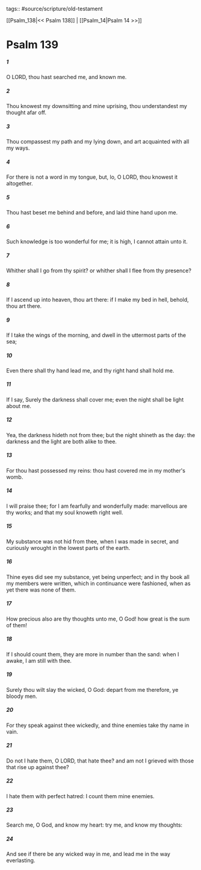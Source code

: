 tags:: #source/scripture/old-testament

[[Psalm_138|<< Psalm 138]] | [[Psalm_14|Psalm 14 >>]]

# Psalm 139

##### 1

O LORD, thou hast searched me, and known me.

##### 2

Thou knowest my downsitting and mine uprising, thou understandest my thought afar off.

##### 3

Thou compassest my path and my lying down, and art acquainted with all my ways.

##### 4

For there is not a word in my tongue, but, lo, O LORD, thou knowest it altogether.

##### 5

Thou hast beset me behind and before, and laid thine hand upon me.

##### 6

Such knowledge is too wonderful for me; it is high, I cannot attain unto it.

##### 7

Whither shall I go from thy spirit? or whither shall I flee from thy presence?

##### 8

If I ascend up into heaven, thou art there: if I make my bed in hell, behold, thou art there.

##### 9

If I take the wings of the morning, and dwell in the uttermost parts of the sea;

##### 10

Even there shall thy hand lead me, and thy right hand shall hold me.

##### 11

If I say, Surely the darkness shall cover me; even the night shall be light about me.

##### 12

Yea, the darkness hideth not from thee; but the night shineth as the day: the darkness and the light are both alike to thee.

##### 13

For thou hast possessed my reins: thou hast covered me in my mother's womb.

##### 14

I will praise thee; for I am fearfully and wonderfully made: marvellous are thy works; and that my soul knoweth right well.

##### 15

My substance was not hid from thee, when I was made in secret, and curiously wrought in the lowest parts of the earth.

##### 16

Thine eyes did see my substance, yet being unperfect; and in thy book all my members were written, which in continuance were fashioned, when as yet there was none of them.

##### 17

How precious also are thy thoughts unto me, O God! how great is the sum of them!

##### 18

If I should count them, they are more in number than the sand: when I awake, I am still with thee.

##### 19

Surely thou wilt slay the wicked, O God: depart from me therefore, ye bloody men.

##### 20

For they speak against thee wickedly, and thine enemies take thy name in vain.

##### 21

Do not I hate them, O LORD, that hate thee? and am not I grieved with those that rise up against thee?

##### 22

I hate them with perfect hatred: I count them mine enemies.

##### 23

Search me, O God, and know my heart: try me, and know my thoughts:

##### 24

And see if there be any wicked way in me, and lead me in the way everlasting.
